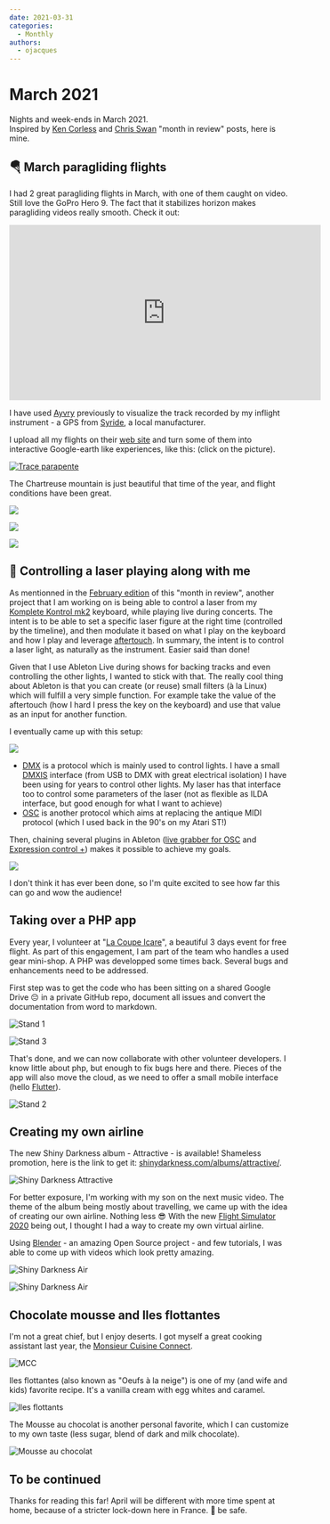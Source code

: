 ```yaml
---
date: 2021-03-31
categories:
  - Monthly
authors:
  - ojacques
---
```


# March 2021

Nights and week-ends in March 2021.  
Inspired by [Ken Corless](https://www.linkedin.com/in/kencorless/) and [Chris Swan](https://blog.thestateofme.com/) "month in review" posts, here is mine.

<!-- more -->

## 🪂 March paragliding flights

I had 2 great paragliding flights in March, with one of them caught on video. Still love the GoPro Hero 9. The fact that it stabilizes horizon makes paragliding videos really smooth. Check it out:

<iframe width="560" height="315" src="https://www.youtube.com/embed/O2s06TPO5YM" title="YouTube video player" frameborder="0" allow="accelerometer; autoplay; clipboard-write; encrypted-media; gyroscope; picture-in-picture" allowfullscreen></iframe>

I have used [Ayvry](https://ayvri.com) previously to visualize the track recorded by my inflight instrument - a GPS from [Syride](https://www.syride.com/), a local manufacturer.

I upload all my flights on their [web site](https://www.syride.com/en/pilotes/paparapente) and turn some of them into interactive Google-earth like experiences, like this: (click on the picture).

[![Trace parapente](assets/202103-ayvri.gif)](https://ayvri.com/scene/49j7o1xdke/ckn2u3xih00013b6hqp1ef0ep)

The Chartreuse mountain is just beautiful that time of the year, and flight conditions have been great.

![](assets/202103-parapente-chartreuse.jpg)

![](assets/202103-parapente-chartreuse-2.jpg)

![](assets/202103-parapente-chartreuse-3.jpg)

## 🎹 Controlling a laser playing along with me

As mentionned in the [February edition](../../2021-02-28/february-2021/) of this "month in review",
another project that I am working on is being able to control a laser from my
[Komplete Kontrol mk2](https://www.native-instruments.com/en/products/komplete/keyboards/komplete-kontrol-s49-s61/) keyboard, while playing live during concerts.
The intent is to be able to set a specific laser figure at the right time (controlled by the timeline),
and then modulate it based on what I play on the keyboard and how I play and leverage
[aftertouch](https://en.wikipedia.org/wiki/Keyboard_expression). In summary, the intent is to control a laser light,
as naturally as the instrument. Easier said than done!

Given that I use Ableton Live during shows for backing tracks and even controlling the other lights,
I wanted to stick with that. The really cool thing about Ableton is that you can create (or reuse) small
filters (à la Linux) which will fulfill a very simple function. For example take the value of the aftertouch
(how I hard I press the key on the keyboard) and use that value as an input for another function.

I eventually came up with this setup:

![](assets/202103-keyboard-controlled-laser.drawio.png)

- [DMX](https://en.wikipedia.org/wiki/DMX512) is a protocol which is mainly used to control lights. I have a small [DMXIS](https://www.dmxis.com/) interface (from USB to DMX with great electrical isolation) I have been using for years to control other lights. My laser has that interface too to control some parameters of the laser (not as flexible as ILDA interface, but good enough for what I want to achieve)
- [OSC](https://en.wikipedia.org/wiki/Open_Sound_Control) is another protocol which aims at replacing the antique MIDI protocol (which I used back in the 90's on my Atari ST!)

Then, chaining several plugins in Ableton ([live grabber for OSC](https://www.showsync.com/tools#livegrabber) and [Expression control +](https://www.maxforlive.com/library/device/5695/expression-control-plus)) makes it possible to achieve my goals.

![](assets/202103-ableton1.jpg)

I don't think it has ever been done, so I'm quite excited to see how far this can go and wow the audience!

## Taking over a PHP app

Every year, I volunteer at "[La Coupe Icare](https://www.coupe-icare.org/GB_home.html)", a beautiful 3 days event for free flight. As part of this engagement, I am part of the team who handles a used gear mini-shop. A PHP was developped some times back. Several bugs and enhancements need to be addressed.

First step was to get the code who has been sitting on a shared Google Drive 😔 in a private GitHub repo, document all issues and convert the documentation from word to markdown.

![Stand 1](assets/202103-stand.jpg)

![Stand 3](assets/202103-stand3.jpg)

That's done, and we can now collaborate with other volunteer developers. I know little about php, but enough to fix bugs here and there. Pieces of the app will also move the cloud, as we need to offer a small mobile interface (hello [Flutter](https://flutter.dev/)).

![Stand 2](assets/202103-stand2.jpg)

## Creating my own airline

The new Shiny Darkness album - Attractive - is available! Shameless promotion, here is the link to get it: [shinydarkness.com/albums/attractive/](https://shinydarkness.com/albums/attractive/).

![Shiny Darkness Attractive](assets/202103-vinyls.jpg)

For better exposure, I'm working with my son on the next music video. The theme of the album being mostly about travelling, we came up with the idea of creating our own airline. Nothing less 😎
With the new [Flight Simulator 2020](https://www.flightsimulator.com/) being out, I thought I had a way to create my own virtual airline.

Using [Blender](https://www.blender.org/) - an amazing Open Source project - and few tutorials, I was able to come up with videos which look pretty amazing.

![Shiny Darkness Air](assets/202103-sd-air-1.jpg)

![Shiny Darkness Air](assets/202103-sd-air-2.jpg)

## Chocolate mousse and Iles flottantes

I'm not a great chief, but I enjoy deserts. I got myself a great cooking assistant last year, the [Monsieur Cuisine Connect](https://www.monsieur-cuisine.com/en/).

![MCC](assets/202103-MCC.jpg)

Iles flottantes (also known as "Oeufs à la neige") is one of my (and wife and kids) favorite recipe. It's a vanilla cream with egg whites and caramel.

![Iles flottants](assets/202103-iles-flottantes.jpg)

The Mousse au chocolat is another personal favorite, which I can customize to my own taste (less sugar, blend of dark and milk chocolate).

![Mousse au chocolat](assets/202103-mousse-au-chocolat.jpg)

## To be continued

Thanks for reading this far! April will be different with more time spent at home, because of a stricter lock-down here in France. 👋 be safe.
